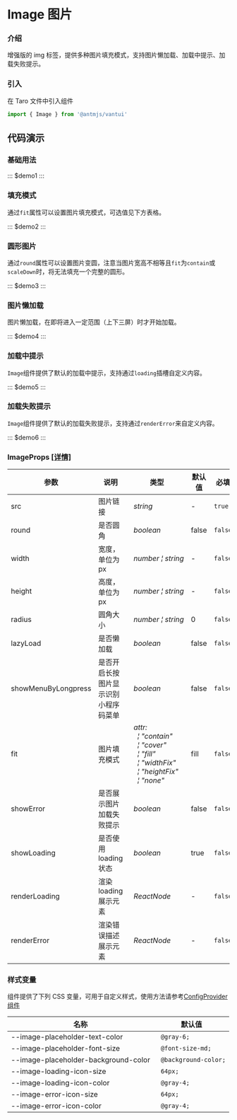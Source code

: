 # Image 图片

### 介绍

增强版的 img 标签，提供多种图片填充模式，支持图片懒加载、加载中提示、加载失败提示。

### 引入

在 Taro 文件中引入组件

```js
import { Image } from '@antmjs/vantui'
```

## 代码演示

### 基础用法

::: $demo1 :::

### 填充模式

通过`fit`属性可以设置图片填充模式，可选值见下方表格。

::: $demo2 :::

### 圆形图片

通过`round`属性可以设置图片变圆，注意当图片宽高不相等且`fit`为`contain`或`scaleDown`时，将无法填充一个完整的圆形。

::: $demo3 :::

### 图片懒加载

图片懒加载，在即将进入一定范围（上下三屏）时才开始加载。

::: $demo4 :::

### 加载中提示

`Image`组件提供了默认的加载中提示，支持通过`loading`插槽自定义内容。

::: $demo5 :::

### 加载失败提示

`Image`组件提供了默认的加载失败提示，支持通过`renderError`来自定义内容。

::: $demo6 :::

### ImageProps [[详情]](https://github.com/AntmJS/vantui/tree/main/packages/vantui/types/image.d.ts)

| 参数                | 说明                                 | 类型                                                                                                                                                                                                                                                                                                                                        | 默认值 | 必填    |
| ------------------- | ------------------------------------ | ------------------------------------------------------------------------------------------------------------------------------------------------------------------------------------------------------------------------------------------------------------------------------------------------------------------------------------------- | ------ | ------- |
| src                 | 图片链接                             | _&nbsp;&nbsp;string<br/>_                                                                                                                                                                                                                                                                                                                   | -      | `true`  |
| round               | 是否圆角                             | _&nbsp;&nbsp;boolean<br/>_                                                                                                                                                                                                                                                                                                                  | false  | `false` |
| width               | 宽度，单位为 px                      | _&nbsp;&nbsp;number&nbsp;&brvbar;&nbsp;string<br/>_                                                                                                                                                                                                                                                                                         | -      | `false` |
| height              | 高度，单位为 px                      | _&nbsp;&nbsp;number&nbsp;&brvbar;&nbsp;string<br/>_                                                                                                                                                                                                                                                                                         | -      | `false` |
| radius              | 圆角大小                             | _&nbsp;&nbsp;number&nbsp;&brvbar;&nbsp;string<br/>_                                                                                                                                                                                                                                                                                         | 0      | `false` |
| lazyLoad            | 是否懒加载                           | _&nbsp;&nbsp;boolean<br/>_                                                                                                                                                                                                                                                                                                                  | false  | `false` |
| showMenuByLongpress | 是否开启长按图片显示识别小程序码菜单 | _&nbsp;&nbsp;boolean<br/>_                                                                                                                                                                                                                                                                                                                  | false  | `false` |
| fit                 | 图片填充模式                         | _&nbsp;&nbsp;attr:<br/>&nbsp;&nbsp;&nbsp;&nbsp;&brvbar;&nbsp;"contain"<br/>&nbsp;&nbsp;&nbsp;&nbsp;&brvbar;&nbsp;"cover"<br/>&nbsp;&nbsp;&nbsp;&nbsp;&brvbar;&nbsp;"fill"<br/>&nbsp;&nbsp;&nbsp;&nbsp;&brvbar;&nbsp;"widthFix"<br/>&nbsp;&nbsp;&nbsp;&nbsp;&brvbar;&nbsp;"heightFix"<br/>&nbsp;&nbsp;&nbsp;&nbsp;&brvbar;&nbsp;"none"<br/>_ | fill   | `false` |
| showError           | 是否展示图片加载失败提示             | _&nbsp;&nbsp;boolean<br/>_                                                                                                                                                                                                                                                                                                                  | false  | `false` |
| showLoading         | 是否使用 loading 状态                | _&nbsp;&nbsp;boolean<br/>_                                                                                                                                                                                                                                                                                                                  | true   | `false` |
| renderLoading       | 渲染 loading 展示元素                | _&nbsp;&nbsp;ReactNode<br/>_                                                                                                                                                                                                                                                                                                                | -      | `false` |
| renderError         | 渲染错误描述展示元素                 | _&nbsp;&nbsp;ReactNode<br/>_                                                                                                                                                                                                                                                                                                                | -      | `false` |

### 样式变量

组件提供了下列 CSS 变量，可用于自定义样式，使用方法请参考[ConfigProvider 组件](https://antmjs.github.io/vantui/#/config-provider)

| 名称                                 | 默认值                |
| ------------------------------------ | --------------------- |
| --image-placeholder-text-color       | ` @gray-6;`           |
| --image-placeholder-font-size        | ` @font-size-md;`     |
| --image-placeholder-background-color | ` @background-color;` |
| --image-loading-icon-size            | ` 64px;`              |
| --image-loading-icon-color           | ` @gray-4;`           |
| --image-error-icon-size              | ` 64px;`              |
| --image-error-icon-color             | ` @gray-4;`           |
